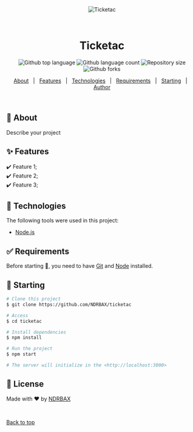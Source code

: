<div align="center" id="top"> 
  <img src="./.github/app.gif" alt="Ticketac" />

  &#xa0;

  <!-- <a href="https://ticketac.netlify.app">Demo</a> -->
</div>

<h1 align="center">Ticketac</h1>

<p align="center">
  <img alt="Github top language" src="https://img.shields.io/github/languages/top/NDRBAX/ticketac?color=56BEB8">
  <img alt="Github language count" src="https://img.shields.io/github/languages/count/NDRBAX/ticketac?color=56BEB8">
  <img alt="Repository size" src="https://img.shields.io/github/repo-size/NDRBAX/ticketac?color=56BEB8">
  <img alt="Github forks" src="https://img.shields.io/github/forks/NDRBAX/ticketac?color=56BEB8" />

  <!-- <img alt="Github issues" src="https://img.shields.io/github/issues/NDRBAX/ticketac?color=56BEB8" /> -->



  <!-- <img alt="Github stars" src="https://img.shields.io/github/stars/NDRBAX/ticketac?color=56BEB8" /> -->
</p>

<!-- Status -->

<!-- <h4 align="center"> 
	🚧  Ticketac 🚀 Under construction...  🚧
</h4> 

<hr> -->

<p align="center">
  <a href="#dart-about">About</a> &#xa0; | &#xa0; 
  <a href="#sparkles-features">Features</a> &#xa0; | &#xa0;
  <a href="#rocket-technologies">Technologies</a> &#xa0; | &#xa0;
  <a href="#white_check_mark-requirements">Requirements</a> &#xa0; | &#xa0;
  <a href="#checkered_flag-starting">Starting</a> &#xa0; | &#xa0;
  <a href="https://github.com/NDRBAX" target="_blank">Author</a>
</p>

<br>

## :dart: About ##

Describe your project

## :sparkles: Features ##

:heavy_check_mark: Feature 1;\
:heavy_check_mark: Feature 2;\
:heavy_check_mark: Feature 3;

## :rocket: Technologies ##

The following tools were used in this project:

- [Node.js](https://nodejs.org/en/)

## :white_check_mark: Requirements ##

Before starting :checkered_flag:, you need to have [Git](https://git-scm.com) and [Node](https://nodejs.org/en/) installed.

## :checkered_flag: Starting ##

```bash
# Clone this project
$ git clone https://github.com/NDRBAX/ticketac

# Access
$ cd ticketac

# Install dependencies
$ npm install

# Run the project
$ npm start

# The server will initialize in the <http://localhost:3000>
```

## :memo: License ##


Made with :heart: by <a href="https://github.com/NDRBAX" target="_blank">NDRBAX</a>

&#xa0;

<a href="#top">Back to top</a>
